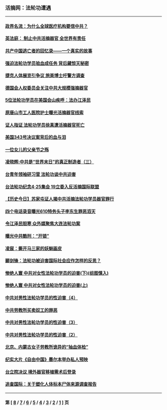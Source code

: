 ### 活摘网：法轮功遭遇
---
#### [政界名流：为什么全球医疗机构要信中共？](../../pages/nf5881/n11945479.md?05270430) 
#### [英法庭： 制止中共活摘器官 全世界有责任](../../pages/nf5881/n11330691.md?05270430) 
#### [共产中国逃亡者的回忆录——一个真实的故事](../../pages/nf5881/n10918649.md?05270430) 
#### [强迫法轮功学员验血成任务 背后藏惊天秘密](../../pages/nf5881/n4252384.md?05270430) 
#### [捷克人体展览引争议 旅美博士吁警方调查](../../pages/nf5881/n9429187.md?05270430) 
#### [德国会人权委员会关注中共大规模强摘器官](../../pages/nf5881/n8418950.md?05270430) 
#### [5位法轮功学员在美国会山疾呼：法办江泽民](../../pages/nf5881/n8101519.md?05270430) 
#### [原唐山市工人医院护士曝光活摘器官线索](../../pages/nf5881/n8076384.md?05270430) 
#### [证人指证 法轮功学员徐真遭活摘器官死亡](../../pages/nf5881/n8042467.md?05270430) 
#### [美国343号决议案背后的血与泪](../../pages/nf5881/n8020684.md?05270430) 
#### [一位女儿的父亲节之殇](../../pages/nf5881/n8014122.md?05270430) 
#### [凌晓辉:中共是“世界末日”的真正制造者（三）](../../pages/nf5881/n4210333.md?05270430) 
#### [台青年领袖研习营 法轮功谈中共迫害](../../pages/nf5881/n4141857.md?05270430) 
#### [台法轮功纪念4‧25集会 19立委入反活摘国际联盟](../../pages/nf5881/n4141821.md?05270430) 
#### [【历史今日】苏家屯证人揭中共活摘法轮功学员器官罪行](../../pages/nf5881/n4135912.md?05270430) 
#### [四个电话录音曝光610特务头子李东生罪恶滔天](../../pages/nf5881/n4040060.md?05270430) 
#### [令江泽民胆寒 众外媒聚焦大连法轮功案](../../pages/nf5881/n3932671.md?05270430) 
#### [曝光中共酷刑：“开锁”](../../pages/nf5881/n3889373.md?05270430) 
#### [凌宸：撕开马三家的妖魅画皮](../../pages/nf5881/n3849369.md?05270430) 
#### [郦剑锋：法轮功被迫害国际社会应作怎样的反思？](../../pages/nf5881/n3824560.md?05270430) 
#### [惨绝人寰 中共对女性法轮功学员的迫害(下)(组图慎入)](../../pages/nf5881/n3816285.md?05270430) 
#### [惨绝人寰 中共对女性法轮功学员的迫害(上)](../../pages/nf5881/n3815374.md?05270430) 
#### [中共对男性法轮功学员的性迫害（4）](../../pages/nf5881/n3769144.md?05270430) 
#### [中共劳教所买卖奴工的罪恶](../../pages/nf5881/n3769378.md?05270430) 
#### [中共对男性法轮功学员的性迫害（3）](../../pages/nf5881/n3768231.md?05270430) 
#### [中共对男性法轮功学员的性迫害（2）](../../pages/nf5881/n3767211.md?05270430) 
#### [北京、内蒙古女子劳教所诡异的“抽血体检”](../../pages/nf5881/n3753158.md?05270430) 
#### [纪实大片《自由中国》墨尔本举办私人预映](../../pages/nf5881/n3743337.md?05270430) 
#### [台立院决议 境外器官移植需术后登录](../../pages/nf5881/n3741520.md?05270430) 
#### [追查国际：关于塑化人体标本尸体来源调查报告](../../pages/nf5881/n3740673.md?05270430) 

---
#### 第 [ [8](./8.md?05270430) / [7](./7.md?05270430) / [6](./6.md?05270430) / [5](./5.md?05270430) / [4](./4.md?05270430) / [3](./3.md?05270430) / [2](./2.md?05270430) / [1](./1.md?05270430) ] 页
